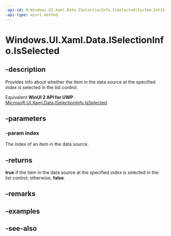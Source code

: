 ```yaml
---
-api-id: M:Windows.UI.Xaml.Data.ISelectionInfo.IsSelected(System.Int32)
-api-type: winrt method
---
```


<!-- Method syntax
public bool IsSelected(System.Int32 index)
-->

# Windows.UI.Xaml.Data.ISelectionInfo.IsSelected

## -description
Provides info about whether the item in the data source at the specified *index* is selected in the list control.

Equivalent **WinUI 2 API for UWP**: [Microsoft.UI.Xaml.Data.ISelectionInfo.IsSelected](/windows/winui/api/microsoft.ui.xaml.data.iselectioninfo.isselected).

## -parameters
### -param index
The index of an item in the data source.

## -returns
**true** if the item in the data source at the specified *index* is selected in the list control; otherwise, **false**.

## -remarks

## -examples

## -see-also
